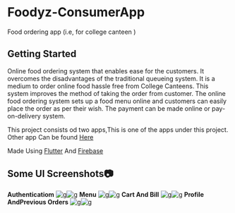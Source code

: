 # Foodyz-ConsumerApp

Food ordering app (i.e, for college canteen )

## Getting Started

Online food ordering system that enables ease for the customers. It overcomes the disadvantages of the traditional queueing system. It is a medium to order online food hassle free from College Canteens. This system improves the method of taking the order from customer. The online food ordering system sets up a food menu online and customers can easily place the order as per their wish.
The payment can be made online or pay-on-delivery system.

This project consists od two apps,This is one of the apps under this project. Other app Can be found [Here](https://github.com/cssuryasara/Merchant-app)

Made Using [Flutter](https://flutter.dev/) And [Firebase](https://firebase.google.com/)


## Some UI Screenshots📷

**Authenticatiom**
![g](./gitreadme/picture1.png)![g](./gitreadme/picture2.png)
**Menu**
![g](./gitreadme/picture3.png)![g](./gitreadme/picture4.png)
**Cart And Bill**
![g](./gitreadme/picture5.png)![g](./gitreadme/picture6.png)
**Profile AndPrevious Orders**
![g](./gitreadme/picture7.png)![g](./gitreadme/picture8.png)